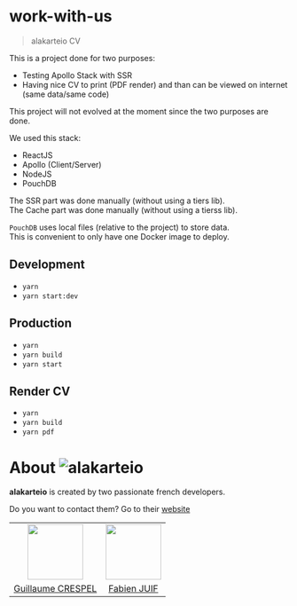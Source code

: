 # work-with-us

> alakarteio CV

This is a project done for two purposes:
 - Testing Apollo Stack with SSR
 - Having nice CV to print (PDF render) and than can be viewed on internet (same data/same code)

This project will not evolved at the moment since the two purposes are done.

We used this stack:
 - ReactJS
 - Apollo (Client/Server)
 - NodeJS
 - PouchDB

The SSR part was done manually (without using a tiers lib).\
The Cache part was done manually (without using a tierss lib).

`PouchDB` uses local files (relative to the project) to store data.\
This is convenient to only have one Docker image to deploy.

## Development
 - `yarn`
 - `yarn start:dev`

## Production
 - `yarn`
 - `yarn build`
 - `yarn start`

## Render CV
 - `yarn`
 - `yarn build`
 - `yarn pdf`

# About ![alakarteio](http://alakarte.io/assets/img/logo.markdown.png)
**alakarteio** is created by two passionate french developers.

Do you want to contact them? Go to their [website](http://alakarte.io)

<table border="0">
 <tr>
  <td align="center"><img src="https://avatars1.githubusercontent.com/u/26094222?s=460&v=4" width="100" /></td>
  <td align="center"><img src="https://avatars1.githubusercontent.com/u/17828231?s=460&v=4" width="100" /></td>
 </tr>
 <tr>
  <td align="center"><a href="https://github.com/guillaumecrespel">Guillaume CRESPEL</a></td>
  <td align="center"><a href="https://github.com/fabienjuif">Fabien JUIF</a></td>
</table>
